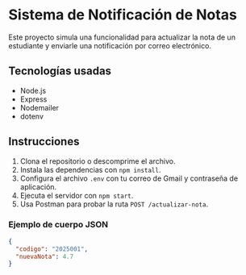 # Sistema de Notificación de Notas

Este proyecto simula una funcionalidad para actualizar la nota de un estudiante y enviarle una notificación por correo electrónico.

## Tecnologías usadas

- Node.js
- Express
- Nodemailer
- dotenv

## Instrucciones

1. Clona el repositorio o descomprime el archivo.
2. Instala las dependencias con `npm install`.
3. Configura el archivo `.env` con tu correo de Gmail y contraseña de aplicación.
4. Ejecuta el servidor con `npm start`.
5. Usa Postman para probar la ruta `POST /actualizar-nota`.

### Ejemplo de cuerpo JSON

```json
{
  "codigo": "2025001",
  "nuevaNota": 4.7
}
```